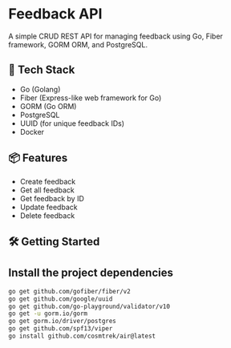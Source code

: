 # Feedback API

A simple CRUD REST API for managing feedback using Go, Fiber framework, GORM ORM, and PostgreSQL.

## 🚀 Tech Stack

- Go (Golang)
- Fiber (Express-like web framework for Go)
- GORM (Go ORM)
- PostgreSQL
- UUID (for unique feedback IDs)
- Docker

## 📦 Features

- Create feedback
- Get all feedback
- Get feedback by ID
- Update feedback
- Delete feedback

## 🛠️ Getting Started

## Install the project dependencies

```bash
go get github.com/gofiber/fiber/v2
go get github.com/google/uuid
go get github.com/go-playground/validator/v10
go get -u gorm.io/gorm
go get gorm.io/driver/postgres
go get github.com/spf13/viper
go install github.com/cosmtrek/air@latest
